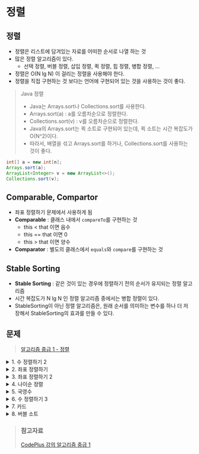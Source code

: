 # 정렬
## 정렬
- 정렬은 리스트에 담겨있는 자료를 어떠한 순서로 나열 하는 것
- 많은 정렬 알고리즘이 있다.
    + 선택 정렬, 버블 정렬, 삽입 정렬, 퀵 정렬, 힙 정렬, 병합 정렬, ...
- 정렬은 O(N lg N) 이 걸리는 정렬을 사용해야 한다.
- 정렬을 직접 구현하는 것 보다는 언어에 구현되어 있는 것을 사용하는 것이 좋다.
> Java 정렬
> - Java는 Arrays.sort나 Collections.sort를 사용한다.
> - Arrays.sort(a) : a를 오름차순으로 정렬한다.
> - Collections.sort(v) : v를 오름차순으로 정렬한다.
> - Java의 Arrays.sort는 퀵 소트로 구현되어 있는데, 퀵 소트는 시간 복잡도가 O(N^2)이다.
> - 따라서, 배열을 섞고 Arrays.sort를 하거나, Collections.sort를 사용하는 것이 좋다.

```java
int[] a = new int[n];
Arrays.sort(a);
ArrayList<Integer> v = new ArrayList<>();
Collections.sort(v);
```

## Comparable, Compartor
- 좌표 정렬하기 문제에서 사용하게 됨
- **Comparable** : 클래스 내에서 `compareTo`를 구현하는 것
    + this < that 이면 음수
    + this == that 이면 0
    + this > that 이면 양수
- **Comparator** : 별도의 클래스에서 `equals`와 `compare`를 구현하는 것

## Stable Sorting
- **Stable Sorting** : 같은 것이 있는 경우에 정렬하기 전의 순서가 유지되는 정렬 알고리즘
- 시간 복잡도가 N lg N 인 정렬 알고리즘 중에서는 병합 정렬이 있다.
- StableSorting이 아닌 정렬 알고리즘은, 원래 순서를 의미하는 변수를 하나 더 저장해서 StableSorting의 효과를 만들 수 있다.
## 문제
> [알고리즘 중급 1 - 정렬](https://www.acmicpc.net/workbook/view/3983)

<details>
<summary>1. 수 정렬하기 2</summary>
<div markdown='1'>

- N개의 수를 정렬하는 문제
- N의 제한이 크므로 NlgN 정렬 알고리즘을 활용해야 한다.
```java
import java.io.*;
import java.util.*;

public class Main {
    public static void main(String[] args) throws Exception {
        BufferedReader br = new BufferedReader(new InputStreamReader(System.in));
        int n = Integer.parseInt(br.readLine());
        int[] ary = new int[n];
        for (int i = 0; i < n; i++) {
            ary[i] = Integer.parseInt(br.readLine());
        }
        Arrays.sort(ary);
        StringBuilder sb = new StringBuilder();
        for (int i = 0; i < n; i++) {
            sb.append(ary[i]).append('\n');
        }
        System.out.println(sb);
    }
}
```
</div>
</details>

<details>
<summary>2. 좌표 정렬하기</summary>
<div markdown='1'>

- (x,y)가 여러 개 있을 때, x가 증가하는 순으로, 같으면 y가 증가하는 순서로 정렬하는 문제
- Java에서는 Comparable이나 Comparator를 활용한다.
```java
import java.io.*;
import java.util.*;

public class Main {
    public static void main(String[] args) throws Exception {
        BufferedReader br = new BufferedReader(new InputStreamReader(System.in));
        int n = Integer.parseInt(br.readLine());
        Node[] ary = new Node[n];
        for (int i = 0; i < n; i++) {
            StringTokenizer stk = new StringTokenizer(br.readLine());
            int x = Integer.parseInt(stk.nextToken());
            int y = Integer.parseInt(stk.nextToken());

            ary[i] = new Node(x,y);
        }
        Arrays.sort(ary);
        StringBuilder sb = new StringBuilder();
        for (int i = 0; i < n; i++) {
            sb.append(ary[i].x).append(' ').append(ary[i].y).append('\n');
        }
        System.out.println(sb);
    }
    static class Node implements Comparable<Node>{
        int x;
        int y;

        public Node(int x, int y) {
            this.x = x;
            this.y = y;
        }
        public int compareTo(Node o){
            if(this.x==o.x){
                return Integer.compare(this.y,o.y);
            }
            return Integer.compare(this.x,o.x);
        }
    }
}
```
</div>
</details>

<details>
<summary>3. 좌표 정렬하기 2</summary>
<div markdown='1'>

- (x,y)가 여러 개 있을 때, y가 증가하는 순으로, 같으면 x가 증가하는 순서로 정렬하는 문제
- Java에서는 Comparable이나 Comparator를 활용한다.
```java
import java.io.*;
import java.util.*;

public class Main {
    public static void main(String[] args) throws Exception {
        BufferedReader br = new BufferedReader(new InputStreamReader(System.in));
        int n = Integer.parseInt(br.readLine());
        Node[] ary = new Node[n];
        for (int i = 0; i < n; i++) {
            StringTokenizer stk = new StringTokenizer(br.readLine());
            int x = Integer.parseInt(stk.nextToken());
            int y = Integer.parseInt(stk.nextToken());

            ary[i] = new Node(x,y);
        }
        Arrays.sort(ary);
        StringBuilder sb = new StringBuilder();
        for (int i = 0; i < n; i++) {
            sb.append(ary[i].x).append(' ').append(ary[i].y).append('\n');
        }
        System.out.println(sb);
    }
    static class Node implements Comparable<Node>{
        int x;
        int y;

        public Node(int x, int y) {
            this.x = x;
            this.y = y;
        }
        public int compareTo(Node o){
            if(this.y==o.y){
                return Integer.compare(this.x,o.x);
            }
            return Integer.compare(this.y,o.y);
        }
    }
}
```
</div>
</details>

<details>
<summary>4. 나이순 정렬</summary>
<div markdown='1'>

- 온라인 저지에 가입한 사람들의 나이와 이름이 가입한 순서대로 주어진다.
- 회원들을 나이가 증가하는 순으로, 나이가 같으면 먼저 가입한 사람이 앞에 오는 순서로 정렬하는 문제
- 가입한 순서는 입력으로 들어오지 않기 때문에, 따로 저장해줘야 한다.
```java
import java.io.*;
import java.util.*;

public class Main {
    public static void main(String[] args) throws Exception {
        BufferedReader br = new BufferedReader(new InputStreamReader(System.in));
        int n = Integer.parseInt(br.readLine());
        Member[] ary = new Member[n];
        for (int i = 0; i < n; i++) {
            StringTokenizer stk = new StringTokenizer(br.readLine());
            int age = Integer.parseInt(stk.nextToken());
            ary[i] = new Member(age,i,stk.nextToken());
        }
        Arrays.sort(ary);
        StringBuilder sb = new StringBuilder();
        for (int i = 0; i < n; i++) {
            sb.append(ary[i].age).append(' ').append(ary[i].name).append('\n');
        }
        System.out.println(sb);
    }
    static class Member implements Comparable<Member>{
        int age;
        int idx;
        String name;

        public Member(int age,int idx, String name) {
            this.age = age;
            this.idx = idx;
            this.name = name;
        }
        public int compareTo(Member o){
            if(this.age ==o.age){
                return Integer.compare(this.idx,o.idx);
            }
            return Integer.compare(this.age,o.age);
        }
    }
}
```
</div>
</details>

<details>
<summary>5. 국영수</summary>
<div markdown='1'>

- 도현이네 반 학생 N명의 이름과 국어, 영어, 수학 점수가 주어진다.
- 다음과 같은 조건으로 학생의 성적을 정렬하는 문제
    1. 국어 점수가 감소하는 순서로
    2. 국어 점수가 같으면 영어 점수가 증가하는 순서로
    3. 국어 점수와 영어 점수가 같으면 수학 점수가 감소하는 순서로
    4. 모든 점수가 같으면 이름이 사전 순으로 증가하는 순서로
```java
import java.io.*;
import java.util.*;

public class Main {
    public static void main(String[] args) throws Exception {
        BufferedReader br = new BufferedReader(new InputStreamReader(System.in));
        int n = Integer.parseInt(br.readLine());
        Student[] ary = new Student[n];
        for (int i = 0; i < n; i++) {
            StringTokenizer stk = new StringTokenizer(br.readLine());
            String name = stk.nextToken();
            int korean = Integer.parseInt(stk.nextToken());
            int english = Integer.parseInt(stk.nextToken());
            int math = Integer.parseInt(stk.nextToken());
            ary[i] = new Student(korean,english,math,name);
        }
        Arrays.sort(ary);
        StringBuilder sb = new StringBuilder();
        for (int i = 0; i < n; i++) {
            sb.append(ary[i].name).append('\n');
        }
        System.out.println(sb);
    }
    static class Student implements Comparable<Student>{
        int korean;
        int english;
        int math;
        String name;

        public Student(int korean, int english, int math, String name) {
            this.korean = korean;
            this.english = english;
            this.math = math;
            this.name = name;
        }
        public int compareTo(Student o){
            if(this.korean==o.korean){
                if(this.english==o.english){
                    if(this.math==o.math){
                        return this.name.compareTo(o.name);
                    }
                    return Integer.compare(o.math,this.math);
                }
                return Integer.compare(this.english,o.english);
            }
            return Integer.compare(o.korean,this.korean);
        }
    }
}
```
</div>
</details>

<details>
<summary>6. 수 정렬하기 3</summary>
<div markdown='1'>

- N개의 수를 정렬하는 문제 (1 <= N <= 10000000)
- 입력으로 주어지는 수는 10000보다 작거나 같은 자연수이다.
- O(N+10000)만에 풀 수 있다.
- cnt[i] = 입력으로 들어온 i의 개수로 풀 수 있다.
```java
import java.io.*;

public class Main {
    public static void main(String[] args) throws Exception {
        BufferedReader br = new BufferedReader(new InputStreamReader(System.in));
        int n = Integer.parseInt(br.readLine());
        int[] ary = new int[10001];
        for (int i = 0; i < n; i++) {
            int t = Integer.parseInt(br.readLine());
            ary[t]++;
        }
        StringBuilder sb = new StringBuilder();
        for (int i = 1; i <= 10000; i++) {
            for (int j = 0; j < ary[i]; j++) {
                sb.append(i).append('\n');
            }
        }
        System.out.println(sb);
    }
}
```
</div>
</details>

<details>
<summary>7. 카드</summary>
<div markdown='1'>

- 준규가 가지고 있는 카드가 주어졌을 때, 가장 많이 가지고 있는 정수를 구하는 문제
- 정렬한 이후에 문제를 풀면 된다.
- 정렬을 한 이후에는 같은 수가 인접해 있기 때문에, O(N)만에 문제를 풀 수 있다.
1. 
```java
import java.io.*;
import java.util.*;

public class Main {
    public static void main(String[] args) throws Exception {
        BufferedReader br = new BufferedReader(new InputStreamReader(System.in));
        int n = Integer.parseInt(br.readLine());
        long[] ary = new long[n];
        for (int i = 0; i < n; i++) {
            ary[i] = Long.parseLong(br.readLine());
        }
        Arrays.sort(ary);
        long ans = ary[0];
        int cnt = 1;
        int tmp = 1;
        for (int i = 1; i < n; i++) {
            if(ary[i]==ary[i-1]){
                tmp++;
            }else{
                tmp = 1;
            }
            if(tmp>cnt){
                cnt = tmp;
                ans = ary[i];
            }
        }
        System.out.println(ans);
    }
}
```
2. 
```java
import java.io.*;
import java.util.*;

public class Main {
    public static void main(String[] args) throws Exception {
        BufferedReader br = new BufferedReader(new InputStreamReader(System.in));
        int n = Integer.parseInt(br.readLine());
        TreeMap<Long,Integer> tm = new TreeMap<>();
        for (int i = 0; i < n; i++) {
            long a = Long.parseLong(br.readLine());
            if(tm.containsKey(a)){
                int prev = tm.get(a);
                tm.put(a,prev+1);
            }else{
                tm.put(a,1);
            }
        }
        int max = 0;
        long ans = 0;
        for(long key: tm.keySet()){
            int value = tm.get(key);
            if(value>max){
                max = value;
                ans = key;
            }
        }
        System.out.println(ans);
    }
}
```
</div>
</details>

<details>
<summary>8. 버블 소트</summary>
<div markdown='1'>

- 크기가 N인 배열 A가 주어진다. (1 <= N <= 500000)
- 이 때, A를 버블 소트를 이용해서 정렬했을 때, 몇 번 만에 정렬되는지 구하는 문제
- 아래의 소스를 실행시켰을 때, 출력되는 값을 구하는 문제
```java
boolean change = false;
int i = 1;
for(; i<=n+1;i++){
    change = false;
    for(int j=1;j<=n-i;j++){
        if(a[j] > a[j+1]){
            change = true;
            swap(a[j],a[j+1]);
        }
    }
    if(!change){
        break;
    }
}
System.out.println(i);
```
- 해당 코드는 O(N^2)이므로 실제로 수행하는 것은 시간이 너무 오래 걸린다.
- 뒤에 있는 수가 앞으로 오는 것은 한 번에 한 칸만 가능하다.
- 원래 상태와 정렬된 상태를 비교해서, 뒤에 있는 수가 앞으로 오는 경우에 몇 칸 오는지를 조사해서 최대값을 구해야 한다.
```java
import java.io.*;
import java.util.*;

public class Main {
    public static void main(String[] args) throws Exception {
        BufferedReader br = new BufferedReader(new InputStreamReader(System.in));
        int n = Integer.parseInt(br.readLine());
        Node[] ary = new Node[n];
        for (int i = 0; i < n; i++) {
            int num = Integer.parseInt(br.readLine());
            ary[i] = new Node(num,i);
        }
        Arrays.sort(ary);
        int ans = 0;
        for (int i = 0; i < n; i++) {
            if(ans<ary[i].idx-i){
                ans = ary[i].idx-i;
            }
        }
        System.out.println(ans+1);
    }
    static class Node implements Comparable<Node>{
        int num;
        int idx;

        public Node(int num, int idx) {
            this.num = num;
            this.idx = idx;
        }
        public int compareTo(Node o){
            return Integer.compare(this.num,o.num);
        }
    }
}
```
</div>
</details>

> ### 참고자료
> [CodePlus 강의 알고리즘 중급 1](https://code.plus/course/43)  